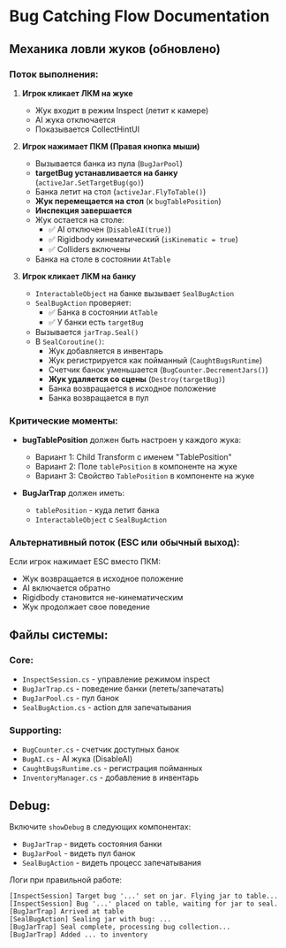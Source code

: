 # Bug Catching Flow Documentation

## Механика ловли жуков (обновлено)

### Поток выполнения:

1. **Игрок кликает ЛКМ на жуке**
   - Жук входит в режим Inspect (летит к камере)
   - AI жука отключается
   - Показывается CollectHintUI

2. **Игрок нажимает ПКМ (Правая кнопка мыши)**
   - Вызывается банка из пула (`BugJarPool`)
   - **targetBug устанавливается на банку** (`activeJar.SetTargetBug(go)`)
   - Банка летит на стол (`activeJar.FlyToTable()`)
   - **Жук перемещается на стол** (к `bugTablePosition`)
   - **Инспекция завершается**
   - Жук остается на столе:
     - ✅ AI отключен (`DisableAI(true)`)
     - ✅ Rigidbody кинематический (`isKinematic = true`)
     - ✅ Colliders включены
   - Банка на столе в состоянии `AtTable`

3. **Игрок кликает ЛКМ на банку**
   - `InteractableObject` на банке вызывает `SealBugAction`
   - `SealBugAction` проверяет:
     - ✅ Банка в состоянии `AtTable`
     - ✅ У банки есть `targetBug`
   - Вызывается `jarTrap.Seal()`
   - В `SealCoroutine()`:
     - Жук добавляется в инвентарь
     - Жук регистрируется как пойманный (`CaughtBugsRuntime`)
     - Счетчик банок уменьшается (`BugCounter.DecrementJars()`)
     - **Жук удаляется со сцены** (`Destroy(targetBug)`)
     - Банка возвращается в исходное положение
     - Банка возвращается в пул

### Критические моменты:

- **bugTablePosition** должен быть настроен у каждого жука:
  - Вариант 1: Child Transform с именем "TablePosition"
  - Вариант 2: Поле `tablePosition` в компоненте на жуке
  - Вариант 3: Свойство `TablePosition` в компоненте на жуке

- **BugJarTrap** должен иметь:
  - `tablePosition` - куда летит банка
  - `InteractableObject` с `SealBugAction`

### Альтернативный поток (ESC или обычный выход):

Если игрок нажимает ESC вместо ПКМ:
- Жук возвращается в исходное положение
- AI включается обратно
- Rigidbody становится не-кинематическим
- Жук продолжает свое поведение

## Файлы системы:

### Core:
- `InspectSession.cs` - управление режимом inspect
- `BugJarTrap.cs` - поведение банки (лететь/запечатать)
- `BugJarPool.cs` - пул банок
- `SealBugAction.cs` - action для запечатывания

### Supporting:
- `BugCounter.cs` - счетчик доступных банок
- `BugAI.cs` - AI жука (DisableAI)
- `CaughtBugsRuntime.cs` - регистрация пойманных
- `InventoryManager.cs` - добавление в инвентарь

## Debug:

Включите `showDebug` в следующих компонентах:
- `BugJarTrap` - видеть состояния банки
- `BugJarPool` - видеть пул банок
- `SealBugAction` - видеть процесс запечатывания

Логи при правильной работе:
```
[InspectSession] Target bug '...' set on jar. Flying jar to table...
[InspectSession] Bug '...' placed on table, waiting for jar to seal.
[BugJarTrap] Arrived at table
[SealBugAction] Sealing jar with bug: ...
[BugJarTrap] Seal complete, processing bug collection...
[BugJarTrap] Added ... to inventory
```
